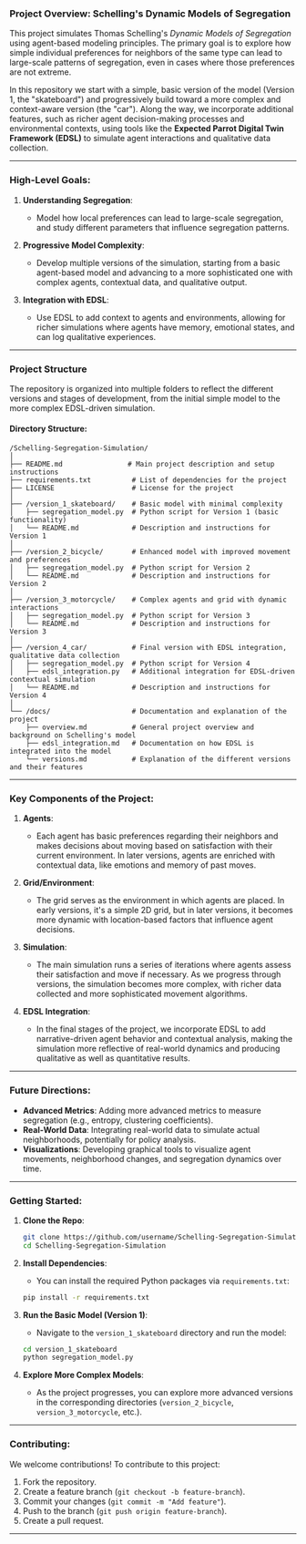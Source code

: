 ### **Project Overview: Schelling's Dynamic Models of Segregation**

This project simulates Thomas Schelling's *Dynamic Models of Segregation* using agent-based modeling principles. The primary goal is to explore how simple individual preferences for neighbors of the same type can lead to large-scale patterns of segregation, even in cases where those preferences are not extreme. 

In this repository we start with a simple, basic version of the model (Version 1, the "skateboard") and progressively build toward a more complex and context-aware version (the "car"). Along the way, we incorporate additional features, such as richer agent decision-making processes and environmental contexts, using tools like the **Expected Parrot Digital Twin Framework (EDSL)** to simulate agent interactions and qualitative data collection.

---

### **High-Level Goals:**

1. **Understanding Segregation**: 
   - Model how local preferences can lead to large-scale segregation, and study different parameters that influence segregation patterns.
   
2. **Progressive Model Complexity**:
   - Develop multiple versions of the simulation, starting from a basic agent-based model and advancing to a more sophisticated one with complex agents, contextual data, and qualitative output.
   
3. **Integration with EDSL**:
   - Use EDSL to add context to agents and environments, allowing for richer simulations where agents have memory, emotional states, and can log qualitative experiences.

---

### **Project Structure**

The repository is organized into multiple folders to reflect the different versions and stages of development, from the initial simple model to the more complex EDSL-driven simulation.

#### **Directory Structure:**

```
/Schelling-Segregation-Simulation/
│
├── README.md                # Main project description and setup instructions
├── requirements.txt          # List of dependencies for the project
├── LICENSE                   # License for the project
│
├── /version_1_skateboard/    # Basic model with minimal complexity
│   ├── segregation_model.py  # Python script for Version 1 (basic functionality)
│   └── README.md             # Description and instructions for Version 1
│
├── /version_2_bicycle/       # Enhanced model with improved movement and preferences
│   ├── segregation_model.py  # Python script for Version 2
│   └── README.md             # Description and instructions for Version 2
│
├── /version_3_motorcycle/    # Complex agents and grid with dynamic interactions
│   ├── segregation_model.py  # Python script for Version 3
│   └── README.md             # Description and instructions for Version 3
│
├── /version_4_car/           # Final version with EDSL integration, qualitative data collection
│   ├── segregation_model.py  # Python script for Version 4
│   ├── edsl_integration.py   # Additional integration for EDSL-driven contextual simulation
│   └── README.md             # Description and instructions for Version 4
│
└── /docs/                    # Documentation and explanation of the project
    ├── overview.md           # General project overview and background on Schelling's model
    ├── edsl_integration.md   # Documentation on how EDSL is integrated into the model
    └── versions.md           # Explanation of the different versions and their features
```

---

### **Key Components of the Project:**

1. **Agents**: 
   - Each agent has basic preferences regarding their neighbors and makes decisions about moving based on satisfaction with their current environment. In later versions, agents are enriched with contextual data, like emotions and memory of past moves.

2. **Grid/Environment**:
   - The grid serves as the environment in which agents are placed. In early versions, it's a simple 2D grid, but in later versions, it becomes more dynamic with location-based factors that influence agent decisions.

3. **Simulation**:
   - The main simulation runs a series of iterations where agents assess their satisfaction and move if necessary. As we progress through versions, the simulation becomes more complex, with richer data collected and more sophisticated movement algorithms.

4. **EDSL Integration**:
   - In the final stages of the project, we incorporate EDSL to add narrative-driven agent behavior and contextual analysis, making the simulation more reflective of real-world dynamics and producing qualitative as well as quantitative results.

---

### **Future Directions**:
- **Advanced Metrics**: Adding more advanced metrics to measure segregation (e.g., entropy, clustering coefficients).
- **Real-World Data**: Integrating real-world data to simulate actual neighborhoods, potentially for policy analysis.
- **Visualizations**: Developing graphical tools to visualize agent movements, neighborhood changes, and segregation dynamics over time.

---

### **Getting Started**:

1. **Clone the Repo**:
   ```bash
   git clone https://github.com/username/Schelling-Segregation-Simulation.git
   cd Schelling-Segregation-Simulation
   ```

2. **Install Dependencies**:
   - You can install the required Python packages via `requirements.txt`:
   ```bash
   pip install -r requirements.txt
   ```

3. **Run the Basic Model (Version 1)**:
   - Navigate to the `version_1_skateboard` directory and run the model:
   ```bash
   cd version_1_skateboard
   python segregation_model.py
   ```

4. **Explore More Complex Models**:
   - As the project progresses, you can explore more advanced versions in the corresponding directories (`version_2_bicycle`, `version_3_motorcycle`, etc.).

---

### **Contributing**:

We welcome contributions! To contribute to this project:
1. Fork the repository.
2. Create a feature branch (`git checkout -b feature-branch`).
3. Commit your changes (`git commit -m "Add feature"`).
4. Push to the branch (`git push origin feature-branch`).
5. Create a pull request.

---
